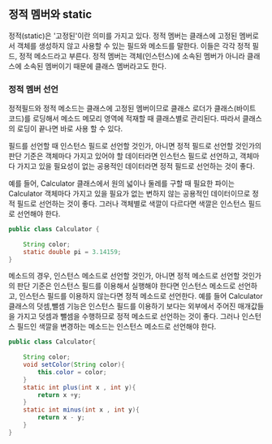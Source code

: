 ## 정적 멤버와 static

정적(static)은 '고정된'이란 의미를 가지고 있다. 정적 멤버는 클래스에 고정된 멤버로서 
객체를 생성하지 않고 사용할 수 있는 필드와 메소드를 말한다. 이들은 각각 정적 필드, 정적 메소드라고 부른다.
정적 멤버는 객체(인스턴스)에 소속된 멤버가 아니라 클래스에 소속된 멤버이기 때문에
클래스 멤버라고도 한다. 


### 정적 멤버 선언

정적필드와 정적 메소드는 클래스에 고정된 멤버이므로 클래스 로더가 클래스(바이트 코드)를
로딩해서 메소드 메모리 영역에 적재할 때 클래스별로 관리된다. 따라서 클래스의 로딩이 끝나면
바로 사용 할 수 있다.


필드를 선언할 때 인스턴스 필드로 선언할 것인가, 아니면 정적 필드로 선언할 것인가의
판단 기준은 객체마다 가지고 있어야 할 데이터라면 인스턴스 필드로 선언하고, 
객체마다 가지고 있을 필요성이 없는 공용적인 데이터라면 정적 필드로 선언하는 것이 좋다.

예를 들어, Calculator 클래스에서 원의 넓이나 둘레를 구할 때 필요한 파이는
Calculator 객체마다 가지고 있을 필요가 없는 변하지 않는 공용적인 데이터이므로 정적 필드로
선언하는 것이 좋다. 그러나 객체별로 색깔이 다르다면 색깔은 인스턴스 필드로 선언해야 한다.

```java
public class Calculator {
    
    String color;
    static double pi = 3.14159;
}
```

메소드의 경우, 인스턴스 메소드로 선언할 것인가, 아니면 정적 메소드로 선언할 것인가의
판단 기준은 인스턴스 필드를 이용해서 실행해야 한다면 인스턴스 메소드로 선언하고,
인스턴스 필드를 이용하지 않는다면 정적 메소드로 선언한다. 
예를 들어 Calculator 클래스의 덧셈,뺄셈 기능은 인스턴스 필드를 이용하기 보다는
외부에서 주어진 매개값들을 가지고 덧셈과 뺄셈을 수행하므로 정적 메소드로 선언하는 것이
좋다. 그러나 인스턴스 필드인 색깔을 변경하는 메소드는 인스턴스 메소드로 선언해야 한다.


```java
public class Calculator{
    
    String color;
    void setColor(String color){
        this.color = color;
    }
    static int plus(int x , int y){
        return x +y;
    }
    static int minus(int x , int y){
        return x - y;
    }
}
```